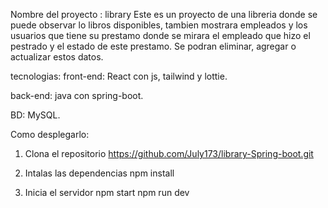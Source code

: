 Nombre del proyecto : library
Este es un proyecto de una libreria donde se puede observar lo libros disponibles,  tambien mostrara empleados y los usuarios que tiene su prestamo donde se mirara el empleado que hizo el pestrado y el estado de este prestamo. Se podran eliminar, agregar o actualizar estos datos.

tecnologias:
front-end:
React con js, tailwind y lottie.

back-end:
java con spring-boot.

BD:
MySQL.

Como desplegarlo:
1. Clona el repositorio 
https://github.com/July173/library-Spring-boot.git

2. Intalas las dependencias 
npm install

3. Inicia el servidor 
npm start
npm run dev 


